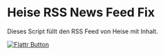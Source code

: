 Heise RSS News Feed Fix
=======================

Dieses Script füllt den RSS Feed von Heise mit Inhalt.

[![Flattr Button](http://api.flattr.com/button/button-compact-static-100x17.png "Flattr This!")](https://flattr.com/thing/f9cdd08ce1851133ed8d4268b11efe48 "Heise News Feed Fix")
